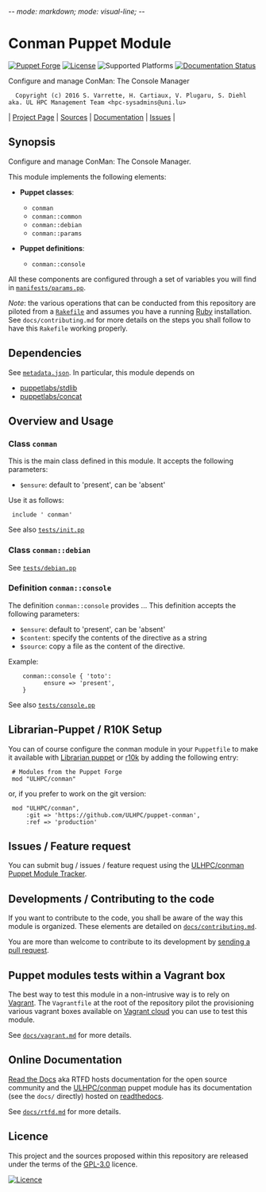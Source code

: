 -*- mode: markdown; mode: visual-line;  -*-

# Conman Puppet Module 

[![Puppet Forge](http://img.shields.io/puppetforge/v/ULHPC/conman.svg)](https://forge.puppetlabs.com/ULHPC/conman)
[![License](http://img.shields.io/:license-GPL3.0-blue.svg)](LICENSE)
![Supported Platforms](http://img.shields.io/badge/platform-debian-lightgrey.svg)
[![Documentation Status](https://readthedocs.org/projects/ulhpc-puppet-conman/badge/?version=latest)](https://readthedocs.org/projects/ulhpc-puppet-conman/?badge=latest)

Configure and manage ConMan: The Console Manager

      Copyright (c) 2016 S. Varrette, H. Cartiaux, V. Plugaru, S. Diehl aka. UL HPC Management Team <hpc-sysadmins@uni.lu>
      

| [Project Page](https://github.com/ULHPC/puppet-conman) | [Sources](https://github.com/ULHPC/puppet-conman) | [Documentation](https://ulhpc-puppet-conman.readthedocs.org/en/latest/) | [Issues](https://github.com/ULHPC/puppet-conman/issues) |

## Synopsis

Configure and manage ConMan: The Console Manager.

This module implements the following elements: 

* __Puppet classes__:
    - `conman` 
    - `conman::common` 
    - `conman::debian` 
    - `conman::params` 

* __Puppet definitions__: 
    - `conman::console` 

All these components are configured through a set of variables you will find in
[`manifests/params.pp`](manifests/params.pp). 

_Note_: the various operations that can be conducted from this repository are piloted from a [`Rakefile`](https://github.com/ruby/rake) and assumes you have a running [Ruby](https://www.ruby-lang.org/en/) installation.
See `docs/contributing.md` for more details on the steps you shall follow to have this `Rakefile` working properly. 

## Dependencies

See [`metadata.json`](metadata.json). In particular, this module depends on 

* [puppetlabs/stdlib](https://forge.puppetlabs.com/puppetlabs/stdlib)
* [puppetlabs/concat](https://forge.puppetlabs.com/puppetlabs/concat)

## Overview and Usage

### Class `conman`

This is the main class defined in this module.
It accepts the following parameters: 

* `$ensure`: default to 'present', can be 'absent'

Use it as follows:

     include ' conman'

See also [`tests/init.pp`](tests/init.pp)

### Class `conman::debian`

See [`tests/debian.pp`](tests/debian.pp)

### Definition `conman::console`

The definition `conman::console` provides ...
This definition accepts the following parameters:

* `$ensure`: default to 'present', can be 'absent'
* `$content`: specify the contents of the directive as a string
* `$source`: copy a file as the content of the directive.

Example:

        conman::console { 'toto':
		      ensure => 'present',
        }

See also [`tests/console.pp`](tests/console.pp)


## Librarian-Puppet / R10K Setup

You can of course configure the conman module in your `Puppetfile` to make it available with [Librarian puppet](http://librarian-puppet.com/) or
[r10k](https://github.com/adrienthebo/r10k) by adding the following entry:

     # Modules from the Puppet Forge
     mod "ULHPC/conman"

or, if you prefer to work on the git version: 

     mod "ULHPC/conman", 
         :git => 'https://github.com/ULHPC/puppet-conman',
         :ref => 'production' 

## Issues / Feature request

You can submit bug / issues / feature request using the [ULHPC/conman Puppet Module Tracker](https://github.com/ULHPC/puppet-conman/issues). 

## Developments / Contributing to the code 

If you want to contribute to the code, you shall be aware of the way this module is organized. 
These elements are detailed on [`docs/contributing.md`](contributing/index.md).

You are more than welcome to contribute to its development by [sending a pull request](https://help.github.com/articles/using-pull-requests). 

## Puppet modules tests within a Vagrant box

The best way to test this module in a non-intrusive way is to rely on [Vagrant](http://www.vagrantup.com/).
The `Vagrantfile` at the root of the repository pilot the provisioning various vagrant boxes available on [Vagrant cloud](https://atlas.hashicorp.com/boxes/search?utf8=%E2%9C%93&sort=&provider=virtualbox&q=svarrette) you can use to test this module.

See [`docs/vagrant.md`](vagrant.md) for more details. 

## Online Documentation

[Read the Docs](https://readthedocs.org/) aka RTFD hosts documentation for the open source community and the [ULHPC/conman](https://github.com/ULHPC/puppet-conman) puppet module has its documentation (see the `docs/` directly) hosted on [readthedocs](http://ulhpc-puppet-conman.rtfd.org).

See [`docs/rtfd.md`](rtfd.md) for more details.

## Licence

This project and the sources proposed within this repository are released under the terms of the [GPL-3.0](LICENCE) licence.


[![Licence](https://www.gnu.org/graphics/gplv3-88x31.png)](LICENSE)
